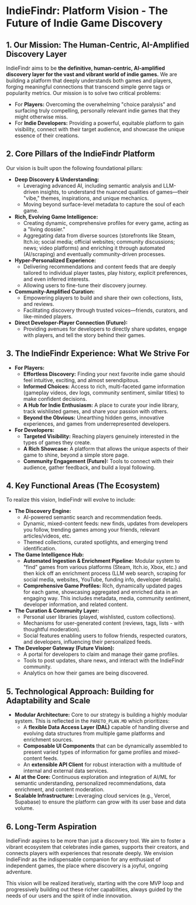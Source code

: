 # IndieFindr: Platform Vision - The Future of Indie Game Discovery

## 1. Our Mission: The Human-Centric, AI-Amplified Discovery Layer

IndieFindr aims to be **the definitive, human-centric, AI-amplified discovery layer for the vast and vibrant world of indie games.** We are building a platform that deeply understands both games and players, forging meaningful connections that transcend simple genre tags or popularity metrics. Our mission is to solve two critical problems:
*   For **Players:** Overcoming the overwhelming "choice paralysis" and surfacing truly compelling, personally relevant indie games that they might otherwise miss.
*   For **Indie Developers:** Providing a powerful, equitable platform to gain visibility, connect with their target audience, and showcase the unique essence of their creations.

## 2. Core Pillars of the IndieFindr Platform

Our vision is built upon the following foundational pillars:

*   **Deep Discovery & Understanding:**
    *   Leveraging advanced AI, including semantic analysis and LLM-driven insights, to understand the nuanced qualities of games—their "vibe," themes, inspirations, and unique mechanics.
    *   Moving beyond surface-level metadata to capture the soul of each game.
*   **Rich, Evolving Game Intelligence:**
    *   Creating dynamic, comprehensive profiles for every game, acting as a "living dossier."
    *   Aggregating data from diverse sources (storefronts like Steam, Itch.io; social media; official websites; community discussions; news; video platforms) and enriching it through automated (AI/scraping) and eventually community-driven processes.
*   **Hyper-Personalized Experience:**
    *   Delivering recommendations and content feeds that are deeply tailored to individual player tastes, play history, explicit preferences, and even inferred interests.
    *   Allowing users to fine-tune their discovery journey.
*   **Community-Amplified Curation:**
    *   Empowering players to build and share their own collections, lists, and reviews.
    *   Facilitating discovery through trusted voices—friends, curators, and like-minded players.
*   **Direct Developer-Player Connection (Future):**
    *   Providing avenues for developers to directly share updates, engage with players, and tell the story behind their games.

## 3. The IndieFindr Experience: What We Strive For

*   **For Players:**
    *   **Effortless Discovery:** Finding your next favorite indie game should feel intuitive, exciting, and almost serendipitous.
    *   **Informed Choices:** Access to rich, multi-faceted game information (gameplay videos, dev logs, community sentiment, similar titles) to make confident decisions.
    *   **A Hub for Indie Enthusiasm:** A place to curate your indie library, track wishlisted games, and share your passion with others.
    *   **Beyond the Obvious:** Unearthing hidden gems, innovative experiences, and games from underrepresented developers.
*   **For Developers:**
    *   **Targeted Visibility:** Reaching players genuinely interested in the types of games they create.
    *   **A Rich Showcase:** A platform that allows the unique aspects of their game to shine, beyond a simple store page.
    *   **Community Engagement (Future):** Tools to connect with their audience, gather feedback, and build a loyal following.

## 4. Key Functional Areas (The Ecosystem)

To realize this vision, IndieFindr will evolve to include:

*   **The Discovery Engine:**
    *   AI-powered semantic search and recommendation feeds.
    *   Dynamic, mixed-content feeds: new finds, updates from developers you follow, trending games among your friends, relevant articles/videos, etc.
    *   Themed collections, curated spotlights, and emerging trend identification.
*   **The Game Intelligence Hub:**
    *   **Automated Ingestion & Enrichment Pipeline:** Modular system to "find" games from various platforms (Steam, Itch.io, Xbox, etc.) and then kick off an enrichment process (LLM web search, scraping for social media, websites, YouTube, funding info, developer details).
    *   **Comprehensive Game Profiles:** Rich, dynamically updated pages for each game, showcasing aggregated and enriched data in an engaging way. This includes metadata, media, community sentiment, developer information, and related content.
*   **The Curation & Community Layer:**
    *   Personal user libraries (played, wishlisted, custom collections).
    *   Mechanisms for user-generated content (reviews, tags, lists - with thoughtful moderation).
    *   Social features enabling users to follow friends, respected curators, and developers, influencing their personalized feeds.
*   **The Developer Gateway (Future Vision):**
    *   A portal for developers to claim and manage their game profiles.
    *   Tools to post updates, share news, and interact with the IndieFindr community.
    *   Analytics on how their games are being discovered.

## 5. Technological Approach: Building for Adaptability and Scale

*   **Modular Architecture:** Core to our strategy is building a highly modular system. This is reflected in the `PARETO_PLAN.MD` which prioritizes:
    *   A **flexible Data Access Layer (DAL)** capable of handling diverse and evolving data structures from multiple game platforms and enrichment sources.
    *   **Composable UI Components** that can be dynamically assembled to present varied types of information for game profiles and mixed-content feeds.
    *   An **extensible API Client** for robust interaction with a multitude of internal and external data services.
*   **AI at the Core:** Continuous exploration and integration of AI/ML for semantic understanding, personalized recommendations, data enrichment, and content moderation.
*   **Scalable Infrastructure:** Leveraging cloud services (e.g., Vercel, Supabase) to ensure the platform can grow with its user base and data volume.

## 6. Long-Term Aspiration

IndieFindr aspires to be more than just a discovery tool. We aim to foster a vibrant ecosystem that celebrates indie games, supports their creators, and connects players with experiences that resonate deeply. We envision IndieFindr as the indispensable companion for any enthusiast of independent games, the place where discovery is a joyful, ongoing adventure.

This vision will be realized iteratively, starting with the core MVP loop and progressively building out these richer capabilities, always guided by the needs of our users and the spirit of indie innovation. 